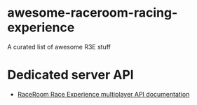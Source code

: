# awesome-raceroom-racing-experience
A curated list of awesome R3E stuff

# Dedicated server API

* [RaceRoom Race Experience multiplayer API documentation](https://www.notion.so/RaceRoom-Race-Experience-multiplayer-API-documentation-adc61a49f84242f584ea74c9eb034ad3)

